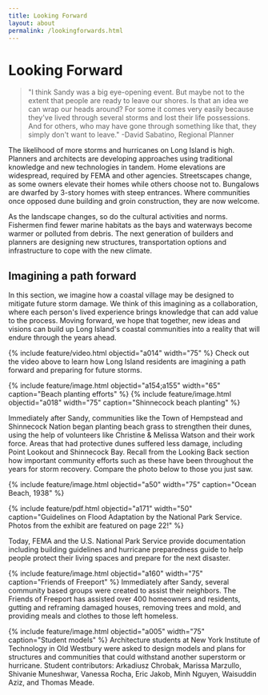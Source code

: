 ```yaml
---
title: Looking Forward
layout: about
permalink: /lookingforwards.html
---
```


# Looking Forward

>"I think Sandy was a big eye-opening event. But maybe not to the extent that people are ready to leave our shores. Is that an idea we can wrap our heads around? For some it comes very easily because they've lived through several storms and lost their life possessions. And for others, who may have gone through something like that, they simply don't want to leave." -David Sabatino, Regional Planner

The likelihood of more storms and hurricanes on Long Island is high. Planners and architects are developing approaches using traditional knowledge and new technologies in tandem. Home elevations are widespread, required by FEMA and other agencies. Streetscapes change, as some owners elevate their homes while others choose not to. Bungalows are dwarfed by 3-story homes with steep entrances. Where communities once opposed dune building and groin construction, they are now welcome. 

As the landscape changes, so do the cultural activities and norms. Fishermen find fewer marine habitats as the bays and waterways become warmer or polluted from debris. The next generation of builders and planners are designing new structures, transportation options and infrastructure to cope with the new climate.

## Imagining a path forward
In this section, we imagine how a coastal village may be designed to mitigate future storm damage. We think of this imagining as a collaboration, where each person's lived experience brings knowledge that can add value to the process. Moving forward, we hope that together, new ideas and visions can build up Long Island's coastal communities into a reality that will endure through the years ahead. 

{% include feature/video.html objectid="a014" width="75" %}
Check out the video above to learn how Long Island residents are imagining a path forward and preparing for future storms. 

{% include feature/image.html objectid="a154;a155" width="65" caption="Beach planting efforts" %}
{% include feature/image.html objectid="a018" width="75" caption="Shinnecock beach planting" %}

Immediately after Sandy, communities like the Town of Hempstead and Shinnecock Nation began planting beach grass to strengthen their dunes, using the help of volunteers like Christine & Melissa Watson and their work force. Areas that had protective dunes suffered less damage, including Point Lookout and Shinnecock Bay. Recall from the Looking Back section how important community efforts such as these have been throughout the years for storm recovery. Compare the photo below to those you just saw. 

{% include feature/image.html objectid="a50" width="75" caption="Ocean Beach, 1938" %}

{% include feature/pdf.html objectid="a171" width="50" caption="Guidelines on Flood Adaptation by the National Park Service. Photos from the exhibit are featured on page 22!" %}

Today, FEMA and the U.S. National Park Service provide documentation including building guidelines and hurricane preparedness guide to help people protect their living spaces and prepare for the next disaster. 

{% include feature/image.html objectid="a160" width="75" caption="Friends of Freeport" %}
Immediately after Sandy, several community based groups were created to assist their neighbors.  The Friends of Freeport has assisted over 400 homeowners and residents, gutting and reframing damaged houses, removing trees and mold, and providing meals and clothes to those left homeless. 


{% include feature/image.html objectid="a005" width="75" caption="Student models" %}
Architecture students at New York Institute of Technology in Old Westbury were asked to design models and plans for structures and communities that could withstand another superstorm or hurricane.  Student contributors: Arkadiusz Chrobak, Marissa Marzullo, Shivanie Muneshwar, Vanessa Rocha, Eric Jakob, Minh Nguyen, Waisuddin Aziz, and Thomas Meade.




